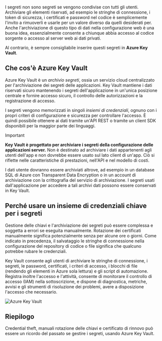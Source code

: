 I segreti non sono segreti se vengono condivise con tutti gli utenti. Archiviare gli elementi riservati, ad esempio le stringhe di connessione, i token di sicurezza, i certificati e password nel codice è semplicemente l'invito a rimuoverli e usarle per un valore diverso da quelli desiderati per. Anche l'archiviazione di questo tipo di dati nella configurazione web è una buona idea, essenzialmente consente a chiunque abbia accesso al codice sorgente o accesso al server web ai dati privati.

Al contrario, è sempre consigliabile inserire questi segreti in **Azure Key Vault**.

## <a name="what-is-azure-key-vault"></a>Che cos'è Azure Key Vault
Azure Key Vault è un *archivio segreti*, ossia un servizio cloud centralizzato per l'archiviazione dei segreti delle applicazioni. Key Vault mantiene i dati riservati sicuro mantenendo i segreti dell'applicazione in un'unica posizione centrale e fornire accesso sicuro, il controllo delle autorizzazioni e la registrazione di accesso.

I segreti vengono memorizzati in singoli *insiemi di credenziali*, ognuno con i propri criteri di configurazione e sicurezza per controllare l'accesso. È quindi possibile ottenere ai dati tramite un'API REST o tramite un client SDK disponibili per la maggior parte dei linguaggi.

> [!IMPORTANT]
> **Key Vault è progettato per archiviare i segreti della configurazione delle applicazioni server.** Non è destinato ad archiviare i dati appartenenti agli utenti dell'app e non dovrebbe essere usato sul lato client di un'app. Ciò si riflette nelle caratteristiche di prestazioni, nell'API e nel modello di costi.
>
> I dati utente dovranno essere archiviati altrove, ad esempio in un database SQL di Azure con Transparent Data Encryption o in un account di archiviazione con la crittografia del servizio di archiviazione. I segreti usati dall'applicazione per accedere a tali archivi dati possono essere conservati in Key Vault.

## <a name="why-use-a-key-vault-for-my-secrets"></a>Perché usare un insieme di credenziali chiave per i segreti

Gestione delle chiavi e l'archiviazione dei segreti può essere complessa e soggetta a errori se eseguita manualmente. Rotazione dei certificati manualmente significa potenzialmente senza per alcune ore o giorni. Come indicato in precedenza, il salvataggio le stringhe di connessione nella configurazione del repository di codice o file significa che qualcuno potrebbe rubare le credenziali.

Key Vault consente agli utenti di archiviare le stringhe di connessione, i segreti, le password, certificati, i criteri di accesso, i blocchi di file (rendendo gli elementi in Azure sola lettura) e gli script di automazione.  Registra inoltre l'accesso e l'attività, consente di monitorare il controllo di accesso (IAM) nella sottoscrizione, e dispone di diagnostica, metriche, avvisi e gli strumenti di risoluzione dei problemi, avere a disposizione l'accesso che necessario.

![Azure Key Vault](../media-draft/Key-Vault.png)

<!-- TODO: get link to TC module -->
<!--
You can learn more about using a Key Vault in the module [Manage secrets in your server apps with Azure Key Vault](learn/modules/manage-secrets-with-azure-key-vault).-->

## <a name="summary"></a>Riepilogo

Credential theft, manuali rotazione delle chiavi e certificato di rinnovo può essere un ricordo del passato se gestire i segreti, usando Azure Key Vault.
